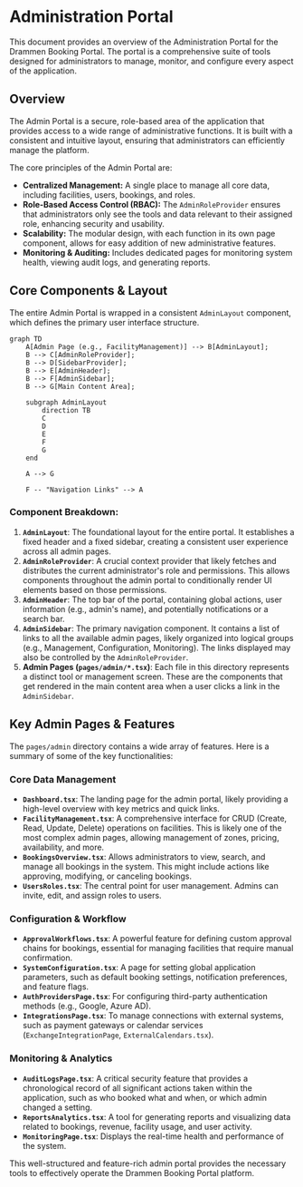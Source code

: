 # Administration Portal

This document provides an overview of the Administration Portal for the Drammen Booking Portal. The portal is a comprehensive suite of tools designed for administrators to manage, monitor, and configure every aspect of the application.

## Overview

The Admin Portal is a secure, role-based area of the application that provides access to a wide range of administrative functions. It is built with a consistent and intuitive layout, ensuring that administrators can efficiently manage the platform.

The core principles of the Admin Portal are:
- **Centralized Management:** A single place to manage all core data, including facilities, users, bookings, and roles.
- **Role-Based Access Control (RBAC):** The `AdminRoleProvider` ensures that administrators only see the tools and data relevant to their assigned role, enhancing security and usability.
- **Scalability:** The modular design, with each function in its own page component, allows for easy addition of new administrative features.
- **Monitoring & Auditing:** Includes dedicated pages for monitoring system health, viewing audit logs, and generating reports.

## Core Components & Layout

The entire Admin Portal is wrapped in a consistent `AdminLayout` component, which defines the primary user interface structure.

```mermaid
graph TD
    A[Admin Page (e.g., FacilityManagement)] --> B[AdminLayout];
    B --> C[AdminRoleProvider];
    B --> D[SidebarProvider];
    B --> E[AdminHeader];
    B --> F[AdminSidebar];
    B --> G[Main Content Area];
    
    subgraph AdminLayout
        direction TB
        C
        D
        E
        F
        G
    end
    
    A --> G

    F -- "Navigation Links" --> A
```

### Component Breakdown:

1.  **`AdminLayout`**: The foundational layout for the entire portal. It establishes a fixed header and a fixed sidebar, creating a consistent user experience across all admin pages.
2.  **`AdminRoleProvider`**: A crucial context provider that likely fetches and distributes the current administrator's role and permissions. This allows components throughout the admin portal to conditionally render UI elements based on those permissions.
3.  **`AdminHeader`**: The top bar of the portal, containing global actions, user information (e.g., admin's name), and potentially notifications or a search bar.
4.  **`AdminSidebar`**: The primary navigation component. It contains a list of links to all the available admin pages, likely organized into logical groups (e.g., Management, Configuration, Monitoring). The links displayed may also be controlled by the `AdminRoleProvider`.
5.  **Admin Pages (`pages/admin/*.tsx`)**: Each file in this directory represents a distinct tool or management screen. These are the components that get rendered in the main content area when a user clicks a link in the `AdminSidebar`.

## Key Admin Pages & Features

The `pages/admin` directory contains a wide array of features. Here is a summary of some of the key functionalities:

### Core Data Management
- **`Dashboard.tsx`**: The landing page for the admin portal, likely providing a high-level overview with key metrics and quick links.
- **`FacilityManagement.tsx`**: A comprehensive interface for CRUD (Create, Read, Update, Delete) operations on facilities. This is likely one of the most complex admin pages, allowing management of zones, pricing, availability, and more.
- **`BookingsOverview.tsx`**: Allows administrators to view, search, and manage all bookings in the system. This might include actions like approving, modifying, or canceling bookings.
- **`UsersRoles.tsx`**: The central point for user management. Admins can invite, edit, and assign roles to users.

### Configuration & Workflow
- **`ApprovalWorkflows.tsx`**: A powerful feature for defining custom approval chains for bookings, essential for managing facilities that require manual confirmation.
- **`SystemConfiguration.tsx`**: A page for setting global application parameters, such as default booking settings, notification preferences, and feature flags.
- **`AuthProvidersPage.tsx`**: For configuring third-party authentication methods (e.g., Google, Azure AD).
- **`IntegrationsPage.tsx`**: To manage connections with external systems, such as payment gateways or calendar services (`ExchangeIntegrationPage`, `ExternalCalendars.tsx`).

### Monitoring & Analytics
- **`AuditLogsPage.tsx`**: A critical security feature that provides a chronological record of all significant actions taken within the application, such as who booked what and when, or which admin changed a setting.
- **`ReportsAnalytics.tsx`**: A tool for generating reports and visualizing data related to bookings, revenue, facility usage, and user activity.
- **`MonitoringPage.tsx`**: Displays the real-time health and performance of the system.

This well-structured and feature-rich admin portal provides the necessary tools to effectively operate the Drammen Booking Portal platform. 